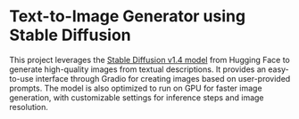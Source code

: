 # Text-to-Image Generator using Stable Diffusion
This project leverages the [Stable Diffusion v1.4 model](https://huggingface.co/CompVis/stable-diffusion-v1-4) from Hugging Face to generate high-quality images from textual descriptions. It provides an easy-to-use interface through Gradio for creating images based on user-provided prompts. The model is also optimized to run on GPU for faster image generation, with customizable settings for inference steps and image resolution.
